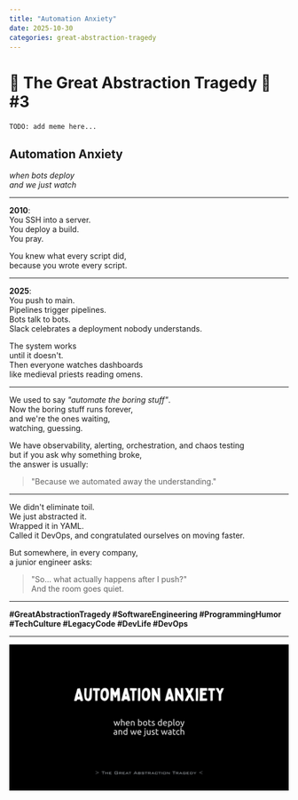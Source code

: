 ```yaml
---
title: "Automation Anxiety"
date: 2025-10-30
categories: great-abstraction-tragedy
---
```


# 🚧 The Great Abstraction Tragedy 🚧 #3

`TODO: add meme here...`

## Automation Anxiety

_when bots deploy_  
_and we just watch_

---

**2010**:  
You SSH into a server.  
You deploy a build.  
You pray.

You knew what every script did,  
because you wrote every script.

---

**2025**:  
You push to main.  
Pipelines trigger pipelines.  
Bots talk to bots.  
Slack celebrates a deployment nobody understands.

The system works  
until it doesn't.  
Then everyone watches dashboards  
like medieval priests reading omens.

---

We used to say _"automate the boring stuff"_.  
Now the boring stuff runs forever,  
and we're the ones waiting,  
watching, guessing.

We have observability, alerting, orchestration, and chaos testing  
but if you ask why something broke,  
the answer is usually:
> "Because we automated away the understanding."

---

We didn't eliminate toil.  
We just abstracted it.  
Wrapped it in YAML.  
Called it DevOps,
and congratulated ourselves on moving faster.

But somewhere, in every company,  
a junior engineer asks:
> "So... what actually happens after I push?"  
> And the room goes quiet.

---

**#GreatAbstractionTragedy #SoftwareEngineering #ProgrammingHumor #TechCulture
#LegacyCode #DevLife #DevOps**

---

![Automation Anxiety](/res/automation-anxiety.png)

